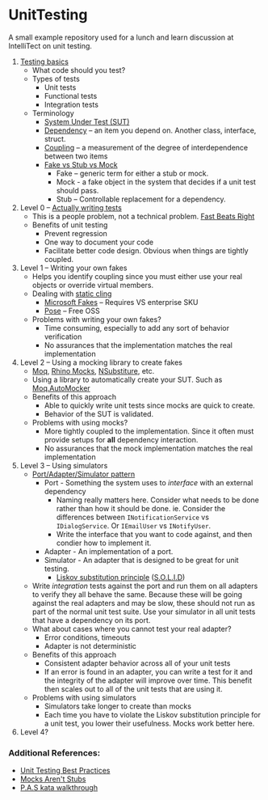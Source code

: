 # UnitTesting
A small example repository used for a lunch and learn discussion at IntelliTect on unit testing.

1. [Testing basics](https://docs.microsoft.com/en-us/dotnet/core/testing/#what-are-unit-tests)
    - What code should you test?
    - Types of tests
      - Unit tests
      - Functional tests
      - Integration tests
    - Terminology
      - [System Under Test (SUT)](https://en.wikipedia.org/wiki/System_under_test)
      - [Dependency](https://deviq.com/explicit-dependencies-principle/) – an item you depend on. Another class, interface, struct.
      - [Coupling](https://enterprisecraftsmanship.com/2015/09/02/cohesion-coupling-difference/) – a measurement of the degree of interdependence between two items
      - [Fake vs Stub vs Mock](https://docs.microsoft.com/en-us/dotnet/core/testing/unit-testing-best-practices#lets-speak-the-same-language)
        - Fake – generic term for either a stub or mock. 
        - Mock - a fake object in the system that decides if a unit test should pass. 
        - Stub – Controllable replacement for a dependency. 
2. Level 0 – [Actually writing tests](https://docs.microsoft.com/en-us/dotnet/core/testing/unit-testing-best-practices)
    - This is a people problem, not a technical problem. [Fast Beats Right](https://deviq.com/fast-beats-right/)
    - Benefits of unit testing
      - Prevent regression
      - One way to document your code
      - Facilitate better code design. Obvious when things are tightly coupled.
3. Level 1 – Writing your own fakes
    - Helps you identify coupling since you must either use your real objects or override virtual members.
    - Dealing with [static cling](https://deviq.com/static-cling/)
      - [Microsoft Fakes](https://docs.microsoft.com/en-us/visualstudio/test/isolating-code-under-test-with-microsoft-fakes) – Requires VS enterprise SKU
      - [Pose](https://github.com/tonerdo/pose) – Free OSS
    - Problems with writing your own fakes?
      - Time consuming, especially to add any sort of behavior verification
      - No assurances that the implementation matches the real implementation
4. Level 2 – Using a mocking library to create fakes
    - [Moq](https://github.com/Moq), [Rhino Mocks](https://github.com/hibernating-rhinos/rhino-mocks), [NSubstiture](https://github.com/nsubstitute/NSubstitute), etc.
    - Using a library to automatically create your SUT. Such as [Moq.AutoMocker](https://github.com/moq/Moq.AutoMocker)
    - Benefits of this approach
      - Able to quickly write unit tests since mocks are quick to create.
      - Behavior of the SUT is validated.
    - Problems with using mocks?
      - More tightly coupled to the implementation. Since it often must provide setups for **all** dependency interaction.
      - No assurances that the mock implementation matches the real implementation
5. Level 3 – Using simulators
    - [Port/Adapter/Simulator pattern](https://blogs.msdn.microsoft.com/ericgu/2014/12/01/unit-test-success-using-ports-adapters-and-simulators/)
      - Port - Something the system uses to *interface* with an external dependency
        - Naming really matters here. Consider what needs to be done rather than how it should be done. ie. Consider the differences between `INotificationService` vs `IDialogService`. Or `IEmailUser` vs `INotifyUser`.
        - Write the interface that you want to code against, and then condier how to implement it.
      - Adapter - An implementation of a port.
      - Simulator - An adapter that is designed to be great for unit testing.
        - [Liskov substitution principle](https://en.wikipedia.org/wiki/Liskov_substitution_principle#Principle) ([S.O.L.I.D](https://www.codemag.com/article/1001061))
    - Write _integration_ tests against the port and run them on all adapters to verify they all behave the same. Because these will be going against the real adapters and may be slow, these should not run as part of the normal unit test suite. Use your simulator in all unit tests that have a dependency on its port.
    - What about cases where you cannot test your real adapter?
      - Error conditions, timeouts
      - Adapter is not deterministic
    - Benefits of this approach
      - Consistent adapter behavior across all of your unit tests
      - If an error is found in an adapter, you can write a test for it and the integrity of the adapter will improve over time. This benefit then scales out to all of the unit tests that are using it.
    - Problems with using simulators
      - Simulators take longer to create than mocks
      - Each time you have to violate the Liskov substitution principle for a unit test, you lower their usefulness. Mocks work better here.
6. Level 4?

### Additional References:
- [Unit Testing Best Practices](https://docs.microsoft.com/en-us/dotnet/core/testing/unit-testing-best-practices)
- [Mocks Aren't Stubs](https://martinfowler.com/articles/mocksArentStubs.html)
- [P.A.S kata walkthrough](http://ericscodeshack.com/?p=33)

